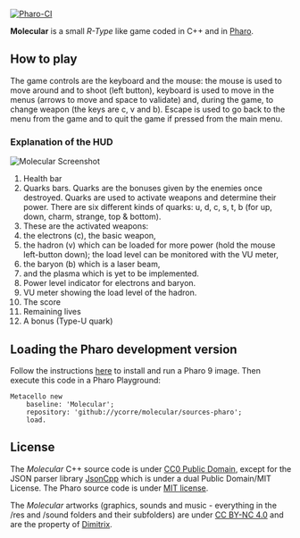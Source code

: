 [![Pharo-CI](https://github.com/ycorre/molecular/actions/workflows/molecular-pharo.yml/badge.svg)](https://github.com/ycorre/molecular/actions/workflows/molecular-pharo.yml)

**Molecular** is a small *R-Type* like game coded in C++ and in [Pharo](https://pharo.org).

## How to play

The game controls are the keyboard and the mouse: the mouse is used to move around and to shoot (left button), keyboard is used to move in the menus (arrows to move and space to validate) and, during the game, to change weapon (the keys are c, v and b). Escape is used to go back to the menu from the game and to quit the game if pressed from the main menu.

### Explanation of the HUD

![Molecular Screenshot](http://ycorre.github.io/molecular/images/screenshots/molecular_legend.png)

  1. Health bar
  2. Quarks bars. Quarks are the bonuses given by the enemies once destroyed. Quarks are used to activate weapons and determine their power. There are six different kinds of quarks: u, d, c, s, t, b (for up, down, charm, strange, top \& bottom).
  3. These are the activated weapons:
   1. the electrons (c), the basic weapon,
   2. the hadron (v) which can be loaded for more power (hold the mouse left-button down); the load level can be monitored with the VU meter,
   3. the baryon (b) which is a laser beam,
   4. and the plasma which is yet to be implemented.
  4. Power level indicator for electrons and baryon.
  5. VU meter showing the load level of the hadron.
  6. The score
  7. Remaining lives
  8. A bonus (Type-U quark)

## Loading the Pharo development version

Follow the instructions [here](https://pharo.org) to install and run a Pharo 9 image.
Then execute this code in a Pharo Playground:

```Smalltalk
Metacello new
    baseline: 'Molecular';
    repository: 'github://ycorre/molecular/sources-pharo';
    load.
  ```

## License

The *Molecular* C++ source code is under [CC0 Public Domain](https://creativecommons.org/publicdomain/zero/1.0/), except for the JSON parser library [JsonCpp](https://github.com/open-source-parsers/jsoncpp) which is under a dual Public Domain/MIT License. The Pharo source code is under [MIT license](https://opensource.org/licenses/MIT).

The *Molecular* artworks (graphics, sounds and music - everything in the /res and /sound folders and their subfolders) are under [CC BY-NC 4.0](http://creativecommons.org/licenses/by-nc/4.0/) and are the property of [Dimitrix](https://www.youtube.com/user/dimitrix9bit/videos).
